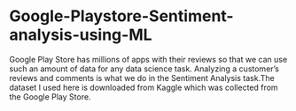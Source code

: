 # Google-Playstore-Sentiment-analysis-using-ML
Google Play Store has millions of apps with their reviews so that we can use such an amount of data for any data science task. Analyzing a customer’s reviews and comments is what we do in the Sentiment Analysis task.The dataset I used here is downloaded from Kaggle which was collected from the Google Play Store.
